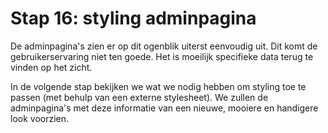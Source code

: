 # Stap 16: styling adminpagina
De adminpagina's zien er op dit ogenblik uiterst eenvoudig uit. Dit komt de gebruikerservaring niet ten goede. Het is moeilijk specifieke data terug te vinden op het zicht.

In de volgende stap bekijken we wat we nodig hebben om styling toe te passen (met behulp van een externe stylesheet). We zullen de adminpagina's met deze informatie van een nieuwe, mooiere en handigere look voorzien.

